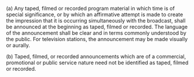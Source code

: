 (a) Any taped, filmed or recorded program material in which time is of special significance, or by which an affirmative attempt is made to create the impression that it is occurring simultaneously with the broadcast, shall be announced at the beginning as taped, filmed or recorded. The language of the announcement shall be clear and in terms commonly understood by the public. For television stations, the announcement may be made visually or aurally.

(b) Taped, filmed, or recorded announcements which are of a commercial, promotional or public service nature need not be identified as taped, filmed or recorded.

